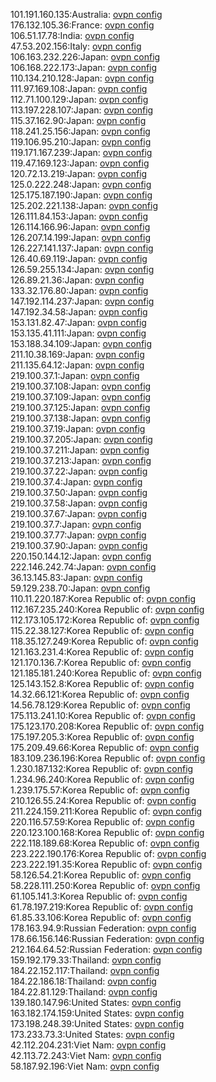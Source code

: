 101.191.160.135:Australia: [ovpn config](vpn/101_191_160_135.ovpn)  
176.132.105.36:France: [ovpn config](vpn/176_132_105_36.ovpn)  
106.51.17.78:India: [ovpn config](vpn/106_51_17_78.ovpn)  
47.53.202.156:Italy: [ovpn config](vpn/47_53_202_156.ovpn)  
106.163.232.226:Japan: [ovpn config](vpn/106_163_232_226.ovpn)  
106.168.222.173:Japan: [ovpn config](vpn/106_168_222_173.ovpn)  
110.134.210.128:Japan: [ovpn config](vpn/110_134_210_128.ovpn)  
111.97.169.108:Japan: [ovpn config](vpn/111_97_169_108.ovpn)  
112.71.100.129:Japan: [ovpn config](vpn/112_71_100_129.ovpn)  
113.197.228.107:Japan: [ovpn config](vpn/113_197_228_107.ovpn)  
115.37.162.90:Japan: [ovpn config](vpn/115_37_162_90.ovpn)  
118.241.25.156:Japan: [ovpn config](vpn/118_241_25_156.ovpn)  
119.106.95.210:Japan: [ovpn config](vpn/119_106_95_210.ovpn)  
119.171.167.239:Japan: [ovpn config](vpn/119_171_167_239.ovpn)  
119.47.169.123:Japan: [ovpn config](vpn/119_47_169_123.ovpn)  
120.72.13.219:Japan: [ovpn config](vpn/120_72_13_219.ovpn)  
125.0.222.248:Japan: [ovpn config](vpn/125_0_222_248.ovpn)  
125.175.187.190:Japan: [ovpn config](vpn/125_175_187_190.ovpn)  
125.202.221.138:Japan: [ovpn config](vpn/125_202_221_138.ovpn)  
126.111.84.153:Japan: [ovpn config](vpn/126_111_84_153.ovpn)  
126.114.166.96:Japan: [ovpn config](vpn/126_114_166_96.ovpn)  
126.207.14.199:Japan: [ovpn config](vpn/126_207_14_199.ovpn)  
126.227.141.137:Japan: [ovpn config](vpn/126_227_141_137.ovpn)  
126.40.69.119:Japan: [ovpn config](vpn/126_40_69_119.ovpn)  
126.59.255.134:Japan: [ovpn config](vpn/126_59_255_134.ovpn)  
126.89.21.36:Japan: [ovpn config](vpn/126_89_21_36.ovpn)  
133.32.176.80:Japan: [ovpn config](vpn/133_32_176_80.ovpn)  
147.192.114.237:Japan: [ovpn config](vpn/147_192_114_237.ovpn)  
147.192.34.58:Japan: [ovpn config](vpn/147_192_34_58.ovpn)  
153.131.82.47:Japan: [ovpn config](vpn/153_131_82_47.ovpn)  
153.135.41.111:Japan: [ovpn config](vpn/153_135_41_111.ovpn)  
153.188.34.109:Japan: [ovpn config](vpn/153_188_34_109.ovpn)  
211.10.38.169:Japan: [ovpn config](vpn/211_10_38_169.ovpn)  
211.135.64.12:Japan: [ovpn config](vpn/211_135_64_12.ovpn)  
219.100.37.1:Japan: [ovpn config](vpn/219_100_37_1.ovpn)  
219.100.37.108:Japan: [ovpn config](vpn/219_100_37_108.ovpn)  
219.100.37.109:Japan: [ovpn config](vpn/219_100_37_109.ovpn)  
219.100.37.125:Japan: [ovpn config](vpn/219_100_37_125.ovpn)  
219.100.37.138:Japan: [ovpn config](vpn/219_100_37_138.ovpn)  
219.100.37.19:Japan: [ovpn config](vpn/219_100_37_19.ovpn)  
219.100.37.205:Japan: [ovpn config](vpn/219_100_37_205.ovpn)  
219.100.37.211:Japan: [ovpn config](vpn/219_100_37_211.ovpn)  
219.100.37.213:Japan: [ovpn config](vpn/219_100_37_213.ovpn)  
219.100.37.22:Japan: [ovpn config](vpn/219_100_37_22.ovpn)  
219.100.37.4:Japan: [ovpn config](vpn/219_100_37_4.ovpn)  
219.100.37.50:Japan: [ovpn config](vpn/219_100_37_50.ovpn)  
219.100.37.58:Japan: [ovpn config](vpn/219_100_37_58.ovpn)  
219.100.37.67:Japan: [ovpn config](vpn/219_100_37_67.ovpn)  
219.100.37.7:Japan: [ovpn config](vpn/219_100_37_7.ovpn)  
219.100.37.77:Japan: [ovpn config](vpn/219_100_37_77.ovpn)  
219.100.37.90:Japan: [ovpn config](vpn/219_100_37_90.ovpn)  
220.150.144.12:Japan: [ovpn config](vpn/220_150_144_12.ovpn)  
222.146.242.74:Japan: [ovpn config](vpn/222_146_242_74.ovpn)  
36.13.145.83:Japan: [ovpn config](vpn/36_13_145_83.ovpn)  
59.129.238.70:Japan: [ovpn config](vpn/59_129_238_70.ovpn)  
110.11.220.187:Korea Republic of: [ovpn config](vpn/110_11_220_187.ovpn)  
112.167.235.240:Korea Republic of: [ovpn config](vpn/112_167_235_240.ovpn)  
112.173.105.172:Korea Republic of: [ovpn config](vpn/112_173_105_172.ovpn)  
115.22.38.127:Korea Republic of: [ovpn config](vpn/115_22_38_127.ovpn)  
118.35.127.249:Korea Republic of: [ovpn config](vpn/118_35_127_249.ovpn)  
121.163.231.4:Korea Republic of: [ovpn config](vpn/121_163_231_4.ovpn)  
121.170.136.7:Korea Republic of: [ovpn config](vpn/121_170_136_7.ovpn)  
121.185.181.240:Korea Republic of: [ovpn config](vpn/121_185_181_240.ovpn)  
125.143.152.8:Korea Republic of: [ovpn config](vpn/125_143_152_8.ovpn)  
14.32.66.121:Korea Republic of: [ovpn config](vpn/14_32_66_121.ovpn)  
14.56.78.129:Korea Republic of: [ovpn config](vpn/14_56_78_129.ovpn)  
175.113.241.10:Korea Republic of: [ovpn config](vpn/175_113_241_10.ovpn)  
175.123.170.208:Korea Republic of: [ovpn config](vpn/175_123_170_208.ovpn)  
175.197.205.3:Korea Republic of: [ovpn config](vpn/175_197_205_3.ovpn)  
175.209.49.66:Korea Republic of: [ovpn config](vpn/175_209_49_66.ovpn)  
183.109.236.196:Korea Republic of: [ovpn config](vpn/183_109_236_196.ovpn)  
1.230.187.132:Korea Republic of: [ovpn config](vpn/1_230_187_132.ovpn)  
1.234.96.240:Korea Republic of: [ovpn config](vpn/1_234_96_240.ovpn)  
1.239.175.57:Korea Republic of: [ovpn config](vpn/1_239_175_57.ovpn)  
210.126.55.24:Korea Republic of: [ovpn config](vpn/210_126_55_24.ovpn)  
211.224.159.211:Korea Republic of: [ovpn config](vpn/211_224_159_211.ovpn)  
220.116.57.59:Korea Republic of: [ovpn config](vpn/220_116_57_59.ovpn)  
220.123.100.168:Korea Republic of: [ovpn config](vpn/220_123_100_168.ovpn)  
222.118.189.68:Korea Republic of: [ovpn config](vpn/222_118_189_68.ovpn)  
223.222.190.176:Korea Republic of: [ovpn config](vpn/223_222_190_176.ovpn)  
223.222.191.35:Korea Republic of: [ovpn config](vpn/223_222_191_35.ovpn)  
58.126.54.21:Korea Republic of: [ovpn config](vpn/58_126_54_21.ovpn)  
58.228.111.250:Korea Republic of: [ovpn config](vpn/58_228_111_250.ovpn)  
61.105.141.3:Korea Republic of: [ovpn config](vpn/61_105_141_3.ovpn)  
61.78.197.219:Korea Republic of: [ovpn config](vpn/61_78_197_219.ovpn)  
61.85.33.106:Korea Republic of: [ovpn config](vpn/61_85_33_106.ovpn)  
178.163.94.9:Russian Federation: [ovpn config](vpn/178_163_94_9.ovpn)  
178.66.156.146:Russian Federation: [ovpn config](vpn/178_66_156_146.ovpn)  
212.164.64.52:Russian Federation: [ovpn config](vpn/212_164_64_52.ovpn)  
159.192.179.33:Thailand: [ovpn config](vpn/159_192_179_33.ovpn)  
184.22.152.117:Thailand: [ovpn config](vpn/184_22_152_117.ovpn)  
184.22.186.18:Thailand: [ovpn config](vpn/184_22_186_18.ovpn)  
184.22.81.129:Thailand: [ovpn config](vpn/184_22_81_129.ovpn)  
139.180.147.96:United States: [ovpn config](vpn/139_180_147_96.ovpn)  
163.182.174.159:United States: [ovpn config](vpn/163_182_174_159.ovpn)  
173.198.248.39:United States: [ovpn config](vpn/173_198_248_39.ovpn)  
173.233.73.3:United States: [ovpn config](vpn/173_233_73_3.ovpn)  
42.112.204.231:Viet Nam: [ovpn config](vpn/42_112_204_231.ovpn)  
42.113.72.243:Viet Nam: [ovpn config](vpn/42_113_72_243.ovpn)  
58.187.92.196:Viet Nam: [ovpn config](vpn/58_187_92_196.ovpn)  
